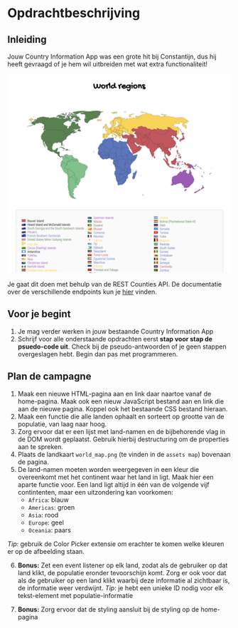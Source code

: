 # Opdrachtbeschrijving

## Inleiding
Jouw Country Information App was een grote hit bij Constantijn, dus hij heeft gevraagd of je hem wil
uitbreiden met wat extra functionaliteit!

![screenshot page](assets/screenshot_part2.png)

Je gaat dit doen met behulp van de REST Counties API. De documentatie over de verschillende endpoints
kun je [hier](https://restcountries.eu/#api-endpoints-all) vinden. 

## Voor je begint
1. Je mag verder werken in jouw bestaande Country Information App
2. Schrijf voor alle onderstaande opdrachten eerst **stap voor stap de psuedo-code uit**. 
Check bij de pseudo-antwoorden of je geen stappen overgeslagen hebt. Begin dan pas met programmeren.

## Plan de campagne
1. Maak een nieuwe HTML-pagina aan en link daar naartoe vanaf de home-pagina. Maak ook een nieuw JavaScript 
bestand aan en link die aan de nieuwe pagina. Koppel ook het bestaande CSS bestand hieraan.
2. Maak een functie die alle landen ophaalt en sorteert op grootte van de populatie, van laag naar hoog.
3. Zorg ervoor dat er een lijst met land-namen en de bijbehorende vlag in de DOM wordt geplaatst. Gebruik 
hierbij destructuring om de properties aan te spreken.
4. Plaats de landkaart `world_map.png` (te vinden in de `assets map`) bovenaan de pagina. 
5. De land-namen moeten worden weergegeven in een kleur die overeenkomt met het continent waar het land in ligt.
Maak hier een aparte functie voor. Een land ligt altijd in één van de volgende vijf contintenten, 
maar een uitzondering kan voorkomen: 
    * `Africa`: blauw
    * `Americas`: groen
    * `Asia`: rood
    * `Europe`: geel
    * `Oceania`: paars

_Tip:_ gebruik de Color Picker extensie om erachter te komen welke kleuren er op de afbeelding staan.

6. **Bonus:** Zet een event listener op elk land, zodat als de gebruiker op dat land klikt, de populatie eronder tevoorschijn komt. 
Zorg er ook voor dat als de gebruiker op een land klikt waarbij deze informatie al zichtbaar is, de informatie weer verdwijnt.
_Tip_: je hebt een unieke ID nodig voor elk tekst-element met populatie-informatie

7. **Bonus:** Zorg ervoor dat de styling aansluit bij de styling op de home-pagina
